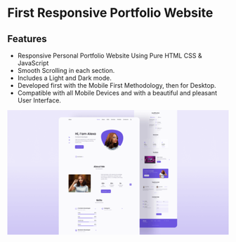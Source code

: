 # First Responsive Portfolio Website

## Features

- Responsive Personal Portfolio Website Using Pure HTML CSS & JavaScript
- Smooth Scrolling in each section.
- Includes a Light and Dark mode.
- Developed first with the Mobile First Methodology, then for Desktop.
- Compatible with all Mobile Devices and with a beautiful and pleasant User Interface.

![preview img](/preview.png)
